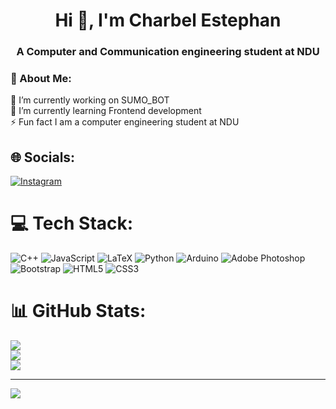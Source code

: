 <h1 align="center">Hi 👋, I'm Charbel Estephan</h1>
<h3 align="center">A Computer and Communication engineering student at NDU</h3>
<h3>💫 About Me:</h3>

🔭 I’m currently working on SUMO_BOT <br>🌱 I’m currently learning Frontend development <br>⚡ Fun fact I am a computer engineering student at NDU 


## 🌐 Socials:
[![Instagram](https://img.shields.io/badge/Instagram-%23E4405F.svg?logo=Instagram&logoColor=white)](https://instagram.com/charbel_stephan) 

# 💻 Tech Stack:
![C++](https://img.shields.io/badge/c++-%2300599C.svg?style=plastic&logo=c%2B%2B&logoColor=white) ![JavaScript](https://img.shields.io/badge/javascript-%23323330.svg?style=plastic&logo=javascript&logoColor=%23F7DF1E) ![LaTeX](https://img.shields.io/badge/latex-%23008080.svg?style=plastic&logo=latex&logoColor=white) ![Python](https://img.shields.io/badge/python-3670A0?style=plastic&logo=python&logoColor=ffdd54) ![Arduino](https://img.shields.io/badge/-Arduino-00979D?style=plastic&logo=Arduino&logoColor=white) ![Adobe Photoshop](https://img.shields.io/badge/adobe%20photoshop-%2331A8FF.svg?style=plastic&logo=adobe%20photoshop&logoColor=white) ![Bootstrap](https://img.shields.io/badge/bootstrap-%238511FA.svg?style=plastic&logo=bootstrap&logoColor=white) ![HTML5](https://img.shields.io/badge/html5-%23E34F26.svg?style=plastic&logo=html5&logoColor=white) ![CSS3](https://img.shields.io/badge/css3-%231572B6.svg?style=plastic&logo=css3&logoColor=white)
# 📊 GitHub Stats:
![](https://github-readme-stats.vercel.app/api?username=charbelstephan12&theme=dark&hide_border=false&include_all_commits=true&count_private=true)<br/>
![](https://github-readme-streak-stats.herokuapp.com/?user=charbelstephan12&theme=dark&hide_border=false)<br/>
![](https://github-readme-stats.vercel.app/api/top-langs/?username=charbelstephan12&theme=dark&hide_border=false&include_all_commits=true&count_private=true&layout=compact)

---
[![](https://visitcount.itsvg.in/api?id=charbelstephan12&icon=0&color=0)](https://visitcount.itsvg.in)

<!-- Proudly created with GPRM ( https://gprm.itsvg.in ) -->

